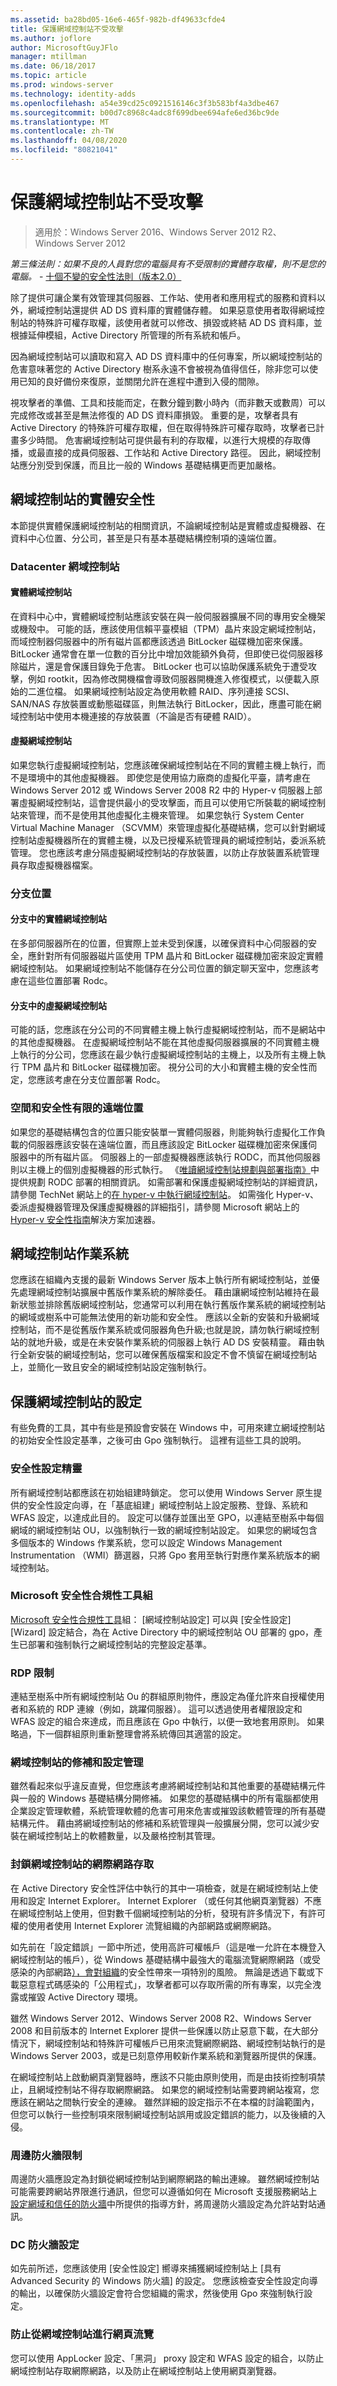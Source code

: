 ```yaml
---
ms.assetid: ba28bd05-16e6-465f-982b-df49633cfde4
title: 保護網域控制站不受攻擊
ms.author: joflore
author: MicrosoftGuyJFlo
manager: mtillman
ms.date: 06/18/2017
ms.topic: article
ms.prod: windows-server
ms.technology: identity-adds
ms.openlocfilehash: a54e39cd25c0921516146c3f3b583bf4a3dbe467
ms.sourcegitcommit: b00d7c8968c4adc8f699dbee694afe6ed36bc9de
ms.translationtype: MT
ms.contentlocale: zh-TW
ms.lasthandoff: 04/08/2020
ms.locfileid: "80821041"
---
```

# <a name="securing-domain-controllers-against-attack"></a>保護網域控制站不受攻擊

>適用於：Windows Server 2016、Windows Server 2012 R2、Windows Server 2012

*第三條法則：如果不良的人員對您的電腦具有不受限制的實體存取權，則不是您的電腦。* - [十個不變的安全性法則（版本2.0）](https://technet.microsoft.com/security/hh278941.aspx)  
  
除了提供可讓企業有效管理其伺服器、工作站、使用者和應用程式的服務和資料以外，網域控制站還提供 AD DS 資料庫的實體儲存體。 如果惡意使用者取得網域控制站的特殊許可權存取權，該使用者就可以修改、損毀或終結 AD DS 資料庫，並根據延伸模組，Active Directory 所管理的所有系統和帳戶。  
  
因為網域控制站可以讀取和寫入 AD DS 資料庫中的任何專案，所以網域控制站的危害意味著您的 Active Directory 樹系永遠不會被視為值得信任，除非您可以使用已知的良好備份來復原，並關閉允許在進程中遭到入侵的間隙。  
  
視攻擊者的準備、工具和技能而定，在數分鐘到數小時內（而非數天或數周）可以完成修改或甚至是無法修復的 AD DS 資料庫損毀。 重要的是，攻擊者具有 Active Directory 的特殊許可權存取權，但在取得特殊許可權存取時，攻擊者已計畫多少時間。 危害網域控制站可提供最有利的存取權，以進行大規模的存取傳播，或最直接的成員伺服器、工作站和 Active Directory 路徑。 因此，網域控制站應分別受到保護，而且比一般的 Windows 基礎結構更而更加嚴格。  

## <a name="physical-security-for-domain-controllers"></a>網域控制站的實體安全性

本節提供實體保護網域控制站的相關資訊，不論網域控制站是實體或虛擬機器、在資料中心位置、分公司，甚至是只有基本基礎結構控制項的遠端位置。  
  
### <a name="datacenter-domain-controllers"></a>Datacenter 網域控制站  
  
#### <a name="physical-domain-controllers"></a>實體網域控制站

在資料中心中，實體網域控制站應該安裝在與一般伺服器擴展不同的專用安全機架或機殼中。 可能的話，應該使用信賴平臺模組（TPM）晶片來設定網域控制站，而域控制器伺服器中的所有磁片區都應該透過 BitLocker 磁碟機加密來保護。 BitLocker 通常會在單一位數的百分比中增加效能額外負荷，但即使已從伺服器移除磁片，還是會保護目錄免于危害。 BitLocker 也可以協助保護系統免于遭受攻擊，例如 rootkit，因為修改開機檔會導致伺服器開機進入修復模式，以便載入原始的二進位檔。 如果網域控制站設定為使用軟體 RAID、序列連接 SCSI、SAN/NAS 存放裝置或動態磁碟區，則無法執行 BitLocker，因此，應盡可能在網域控制站中使用本機連接的存放裝置（不論是否有硬體 RAID）。  
  
#### <a name="virtual-domain-controllers"></a>虛擬網域控制站 

如果您執行虛擬網域控制站，您應該確保網域控制站在不同的實體主機上執行，而不是環境中的其他虛擬機器。 即使您是使用協力廠商的虛擬化平臺，請考慮在 Windows Server 2012 或 Windows Server 2008 R2 中的 Hyper-v 伺服器上部署虛擬網域控制站，這會提供最小的受攻擊面，而且可以使用它所裝載的網域控制站來管理，而不是使用其他虛擬化主機來管理。 如果您執行 System Center Virtual Machine Manager （SCVMM）來管理虛擬化基礎結構，您可以針對網域控制站虛擬機器所在的實體主機，以及已授權系統管理員的網域控制站，委派系統管理。 您也應該考慮分隔虛擬網域控制站的存放裝置，以防止存放裝置系統管理員存取虛擬機器檔案。  
  
### <a name="branch-locations"></a>分支位置  
  
#### <a name="physical-domain-controllers-in-branches"></a>分支中的實體網域控制站

在多部伺服器所在的位置，但實際上並未受到保護，以確保資料中心伺服器的安全，應針對所有伺服器磁片區使用 TPM 晶片和 BitLocker 磁碟機加密來設定實體網域控制站。 如果網域控制站不能儲存在分公司位置的鎖定聊天室中，您應該考慮在這些位置部署 Rodc。  
  
#### <a name="virtual-domain-controllers-in-branches"></a>分支中的虛擬網域控制站

可能的話，您應該在分公司的不同實體主機上執行虛擬網域控制站，而不是網站中的其他虛擬機器。 在虛擬網域控制站不能在其他虛擬伺服器擴展的不同實體主機上執行的分公司，您應該在最少執行虛擬網域控制站的主機上，以及所有主機上執行 TPM 晶片和 BitLocker 磁碟機加密。 視分公司的大小和實體主機的安全性而定，您應該考慮在分支位置部署 Rodc。  
  
### <a name="remote-locations-with-limited-space-and-security"></a>空間和安全性有限的遠端位置

如果您的基礎結構包含的位置只能安裝單一實體伺服器，則能夠執行虛擬化工作負載的伺服器應該安裝在遠端位置，而且應該設定 BitLocker 磁碟機加密來保護伺服器中的所有磁片區。 伺服器上的一部虛擬機器應該執行 RODC，而其他伺服器則以主機上的個別虛擬機器的形式執行。 《[唯讀網域控制站規劃與部署指南》](https://go.microsoft.com/fwlink/?LinkID=135993)中提供規劃 RODC 部署的相關資訊。 如需部署和保護虛擬網域控制站的詳細資訊，請參閱 TechNet 網站上的[在 hyper-v 中執行網域控制站](https://technet.microsoft.com/library/dd363553(v=ws.10).aspx)。 如需強化 Hyper-v、委派虛擬機器管理及保護虛擬機器的詳細指引，請參閱 Microsoft 網站上的[Hyper-v 安全性指南](https://www.microsoft.com/download/details.aspx?id=16650)解決方案加速器。  
  
## <a name="domain-controller-operating-systems"></a>網域控制站作業系統

您應該在組織內支援的最新 Windows Server 版本上執行所有網域控制站，並優先處理網域控制站擴展中舊版作業系統的解除委任。 藉由讓網域控制站維持在最新狀態並排除舊版網域控制站，您通常可以利用在執行舊版作業系統的網域控制站的網域或樹系中可能無法使用的新功能和安全性。 應該以全新的安裝和升級網域控制站，而不是從舊版作業系統或伺服器角色升級;也就是說，請勿執行網域控制站的就地升級，或是在未安裝作業系統的伺服器上執行 AD DS 安裝精靈。 藉由執行全新安裝的網域控制站，您可以確保舊版檔案和設定不會不慎留在網域控制站上，並簡化一致且安全的網域控制站設定強制執行。  
  
## <a name="secure-configuration-of-domain-controllers"></a>保護網域控制站的設定

有些免費的工具，其中有些是預設會安裝在 Windows 中，可用來建立網域控制站的初始安全性設定基準，之後可由 Gpo 強制執行。 這裡有這些工具的說明。  
  
### <a name="security-configuration-wizard"></a>安全性設定精靈  

所有網域控制站都應該在初始組建時鎖定。 您可以使用 Windows Server 原生提供的安全性設定向導，在「基底組建」網域控制站上設定服務、登錄、系統和 WFAS 設定，以達成此目的。 設定可以儲存並匯出至 GPO，以連結至樹系中每個網域的網域控制站 OU，以強制執行一致的網域控制站設定。 如果您的網域包含多個版本的 Windows 作業系統，您可以設定 Windows Management Instrumentation （WMI）篩選器，只將 Gpo 套用至執行對應作業系統版本的網域控制站。  
  
### <a name="microsoft-security-compliance-toolkit"></a>Microsoft 安全性合規性工具組

[Microsoft 安全性合規性工具](https://www.microsoft.com/download/details.aspx?id=55319)組： [網域控制站設定] 可以與 [安全性設定] [Wizard] 設定結合，為在 Active Directory 中的網域控制站 OU 部署的 gpo，產生已部署和強制執行之網域控制站的完整設定基準。  
  
### <a name="rdp-restrictions"></a>RDP 限制

連結至樹系中所有網域控制站 Ou 的群組原則物件，應設定為僅允許來自授權使用者和系統的 RDP 連線（例如，跳躍伺服器）。 這可以透過使用者權限設定和 WFAS 設定的組合來達成，而且應該在 Gpo 中執行，以便一致地套用原則。 如果略過，下一個群組原則重新整理會將系統傳回其適當的設定。  
  
### <a name="patch-and-configuration-management-for-domain-controllers"></a>網域控制站的修補和設定管理

雖然看起來似乎違反直覺，但您應該考慮將網域控制站和其他重要的基礎結構元件與一般的 Windows 基礎結構分開修補。 如果您的基礎結構中的所有電腦都使用企業設定管理軟體，系統管理軟體的危害可用來危害或摧毀該軟體管理的所有基礎結構元件。 藉由將網域控制站的修補和系統管理與一般擴展分開，您可以減少安裝在網域控制站上的軟體數量，以及嚴格控制其管理。
  
### <a name="blocking-internet-access-for-domain-controllers"></a>封鎖網域控制站的網際網路存取  

在 Active Directory 安全性評估中執行的其中一項檢查，就是在網域控制站上使用和設定 Internet Explorer。 Internet Explorer （或任何其他網頁瀏覽器）不應在網域控制站上使用，但對數千個網域控制站的分析，發現有許多情況下，有許可權的使用者使用 Internet Explorer 流覽組織的內部網路或網際網路。  
  
如先前在「設定錯誤」一節中所述，使用高許可權帳戶（這是唯一允許在本機登入網域控制站的帳戶），從 Windows 基礎結構中最強大的電腦流覽網際網路（或受感染的內部網路[），會對組織](../../../ad-ds/plan/security-best-practices/Avenues-to-Compromise.md)的安全性帶來一項特別的風險。 無論是透過下載或下載惡意程式碼感染的「公用程式」，攻擊者都可以存取所需的所有專案，以完全洩露或摧毀 Active Directory 環境。  
  
雖然 Windows Server 2012、Windows Server 2008 R2、Windows Server 2008 和目前版本的 Internet Explorer 提供一些保護以防止惡意下載，在大部分情況下，網域控制站和特殊許可權帳戶已用來流覽網際網路、網域控制站執行的是 Windows Server 2003，或是已刻意停用較新作業系統和瀏覽器所提供的保護。  
  
在網域控制站上啟動網頁瀏覽器時，應該不只能由原則使用，而是由技術控制項禁止，且網域控制站不得存取網際網路。 如果您的網域控制站需要跨網站複寫，您應該在網站之間執行安全的連線。 雖然詳細的設定指示不在本檔的討論範圍內，但您可以執行一些控制項來限制網域控制站誤用或設定錯誤的能力，以及後續的入侵。  
  
### <a name="perimeter-firewall-restrictions"></a>周邊防火牆限制

周邊防火牆應設定為封鎖從網域控制站到網際網路的輸出連線。 雖然網域控制站可能需要跨網站界限進行通訊，但您可以遵循如何在 Microsoft 支援服務網站上[設定網域和信任的防火牆](https://support.microsoft.com/kb/179442)中所提供的指導方針，將周邊防火牆設定為允許站對站通訊。  
  
### <a name="dc-firewall-configurations"></a>DC 防火牆設定  

如先前所述，您應該使用 [安全性設定] 嚮導來捕獲網域控制站上 [具有 Advanced Security 的 Windows 防火牆] 的設定。 您應該檢查安全性設定向導的輸出，以確保防火牆設定會符合您組織的需求，然後使用 Gpo 來強制執行設定。  
  
### <a name="preventing-web-browsing-from-domain-controllers"></a>防止從網域控制站進行網頁流覽

您可以使用 AppLocker 設定、「黑洞」 proxy 設定和 WFAS 設定的組合，以防止網域控制站存取網際網路，以及防止在網域控制站上使用網頁瀏覽器。
